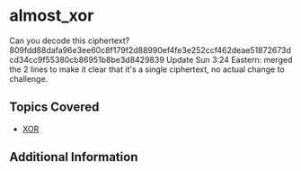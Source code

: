 # almost_xor
Can you decode this ciphertext?
809fdd88dafa96e3ee60c8f179f2d88990ef4fe3e252ccf462deae51872673dcd34cc9f55380cb86951b8be3d8429839
Update Sun 3:24 Eastern: merged the 2 lines to make it clear that it's a single ciphertext, no actual change to challenge.
## Topics Covered

- [XOR](/cryptography/what-is-xor/)
## Additional Information


